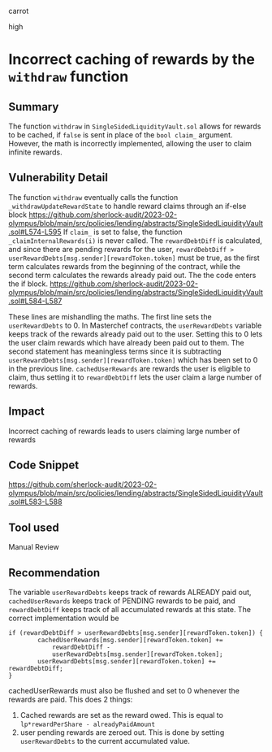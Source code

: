 carrot

high

# Incorrect caching of rewards by the `withdraw` function

## Summary
The function `withdraw` in `SingleSidedLiquidityVault.sol` allows for rewards to be cached, if `false` is sent in place of the `bool claim_` argument. However, the math is incorrectly implemented, allowing the user to claim infinite rewards.
## Vulnerability Detail
The function `withdraw` eventually calls the function `_withdrawUpdateRewardState`  to handle reward claims through an if-else block
https://github.com/sherlock-audit/2023-02-olympus/blob/main/src/policies/lending/abstracts/SingleSidedLiquidityVault.sol#L574-L595
If `claim_` is set to false, the function `_claimInternalRewards(i)` is never called. The `rewardDebtDiff` is calculated, and since there are pending rewards for the user, `rewardDebtDiff > userRewardDebts[msg.sender][rewardToken.token]` must be true, as the first term calculates rewards from the beginning of the contract, while the second term calculates the rewards already paid out. The the code enters the if block.
https://github.com/sherlock-audit/2023-02-olympus/blob/main/src/policies/lending/abstracts/SingleSidedLiquidityVault.sol#L584-L587

These lines are mishandling the maths. The first line sets the `userRewardDebts` to 0. In Masterchef contracts, the `userRewardDebts` variable keeps track of the rewards already paid out to the user. Setting this to 0 lets the user claim rewards which have already been paid out to them.
The second statement has meaningless terms since it is subtracting `userRewardDebts[msg.sender][rewardToken.token]` which has been set to 0 in the previous line. `cachedUserRewards` are rewards the user is eligible to claim, thus setting it to 
`rewardDebtDiff` lets the user claim a large number of rewards.

## Impact
Incorrect caching of rewards leads to users claiming large number of rewards
## Code Snippet
https://github.com/sherlock-audit/2023-02-olympus/blob/main/src/policies/lending/abstracts/SingleSidedLiquidityVault.sol#L583-L588
## Tool used

Manual Review

## Recommendation
The variable `userRewardDebts` keeps track of rewards ALREADY paid out, `cachedUserRewards` keeps track of PENDING rewards to be paid, and `rewardDebtDiff` keeps track of all accumulated rewards at this state. The correct implementation would be
```solidity
if (rewardDebtDiff > userRewardDebts[msg.sender][rewardToken.token]) {
        cachedUserRewards[msg.sender][rewardToken.token] +=
            rewardDebtDiff -
            userRewardDebts[msg.sender][rewardToken.token];
        userRewardDebts[msg.sender][rewardToken.token] += rewardDebtDiff;
}
```
cachedUserRewards must also be flushed and set to 0 whenever the rewards are paid.
This does 2 things: 
1. Cached rewards are set as the reward owed. This is equal to `lp*rewardPerShare - alreadyPaidAmount`
2. user pending rewards are zeroed out. This is done by setting `userRewardDebts` to the current accumulated value.